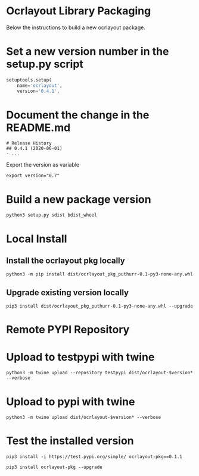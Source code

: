# Ocrlayout Library Packaging

Below the instructions to build a new ocrlayout package. 

# Set a new version number in the setup.py script 
```python
setuptools.setup(
    name='ocrlayout',  
    version='0.4.1',
```
# Document the change in the README.md 
```
# Release History
## 0.4.1 (2020-06-01)
- ...
```
Export the version as variable 
```
export version="0.7"
```
# Build a new package version
```
python3 setup.py sdist bdist_wheel
```
# Local Install
## Install the ocrlayout pkg locally 
```
python3 -m pip install dist/ocrlayout_pkg_puthurr-0.1-py3-none-any.whl
```
## Upgrade existing version locally
```
pip3 install dist/ocrlayout_pkg_puthurr-0.1-py3-none-any.whl --upgrade
```
# Remote PYPI Repository
# Upload to testpypi with twine
```
python3 -m twine upload --repository testpypi dist/ocrlayout-$version* --verbose
```
# Upload to pypi with twine
```
python3 -m twine upload dist/ocrlayout-$version* --verbose
```
# Test the installed version 
```
pip3 install -i https://test.pypi.org/simple/ ocrlayout-pkg==0.1.1
```
```
pip3 install ocrlayout-pkg --upgrade
```